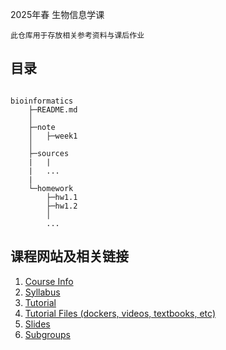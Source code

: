 2025年春 生物信息学课

```
此仓库用于存放相关参考资料与课后作业
```

## 目录

```

bioinformatics
    ├─README.md
    │ 
    ├─note
    │   ├─week1
    │   
    ├─sources
    |   |
    |   ...
    |
    └─homework
        ├─hw1.1
        ├─hw1.2
        │
        ...
```

## 课程网站及相关链接



1. [Course Info](https://lulab.life.tsinghua.edu.cn/ncrnalab/courses/bioinfo1/)
2. [Syllabus](https://365.kdocs.cn/l/caAbfIt5y8Fk)
3. [Tutorial](https://bioinfo.gitbook.io)
4. [Tutorial Files (dockers, videos, textbooks, etc)](https://cloud.tsinghua.edu.cn/d/e3215eb0090f4b3dac1e/)
5. [Slides](https://cloud.tsinghua.edu.cn/d/dcbb0944631a4291b34c/)
6. [Subgroups](https://docs.qq.com/sheet/DQmVieWdQZVdkRUtt)


